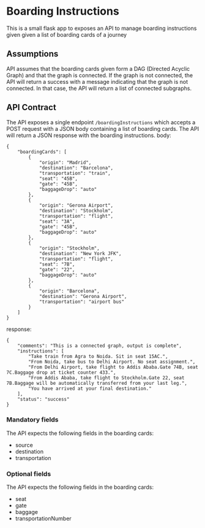 # Boarding Instructions

This is a small flask app to exposes an API to manage boarding instructions given given a list of boarding cards of a journey

## Assumptions
API assumes that the boarding cards given form a DAG (Directed Acyclic Graph) and that the graph is connected. If the graph is not connected, the API will return a success with a message indicating that the graph is not connected. In that case, the API will return a list of connected subgraphs.

## API Contract
The API exposes a single endpoint `/boardingInstructions` which accepts a POST request with a JSON body containing a list of boarding cards. The API will return a JSON response with the boarding instructions.
body:
```
{
    "boardingCards": [
        {
            "origin": "Madrid",
            "destination": "Barcelona",
            "transportation": "train",
            "seat": "45B",
            "gate": "45B",
            "baggageDrop": "auto"
        },
        {
            "origin": "Gerona Airport",
            "destination": "Stockholm",
            "transportation": "flight",
            "seat": "3A",
            "gate": "45B",
            "baggageDrop": "auto"
        },
        {
            "origin": "Stockholm",
            "destination": "New York JFK",
            "transportation": "flight",
            "seat": "7B",
            "gate": "22",
            "baggageDrop": "auto"
        },
        {
            "origin": "Barcelona",
            "destination": "Gerona Airport",
            "transportation": "airport bus"
        }
    ]
}
```
response:
```
{
    "comments": "This is a connected graph, output is complete",
    "instructions": [
        "Take train from Agra to Noida. Sit in seat 15AC.",
        "From Noida, take bus to Delhi Airport. No seat assignment.",
        "From Delhi Airport, take flight to Addis Ababa.Gate 74B, seat 7C.Baggage drop at ticket counter 433.",
        "From Addis Ababa, take flight to Stockholm.Gate 22, seat 7B.Baggage will be automatically transferred from your last leg.",
        "You have arrived at your final destination."
    ],
    "status": "success"
}
```

### Mandatory fields
The API expects the following fields in the boarding cards:
* source
* destination
* transportation

### Optional fields
The API expects the following fields in the boarding cards:
* seat
* gate
* baggage
* transportationNumber